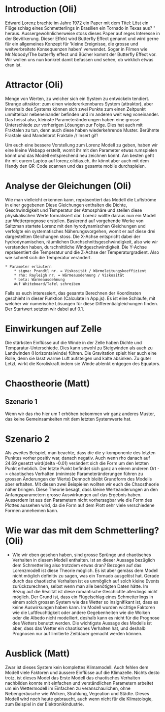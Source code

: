 # Introduction (Oli)
Edward Lorenz brachte im Jahre 1972 ein Paper mit dem Titel: Löst ein Flügelschlag eines Schmetterlings in Brasilien ein Tornado in Texas aus? " heraus. Aussergewöhnlicherweise stoss dieses Paper auf reges Interesse in der Bevölkerung. Dieser Effekt wird Butterfly Effect genannt und wird gerne für ein allgemeines Konzept für 'kleine Ereignisse, die grosse und weitverbreitete Konsequenzen haben' verwendet. Sogar in Filmen wie Mr.Nobody/The butterfly effect und Bücher kommt der Butterfly Effect vor. Wir wollen uns nun konkret damit befassen und sehen, ob wirklich etwas dran ist.

# Attractor (Oli)
Menge von Werten, zu welcher sich ein System zu entwickeln tendiert. 
Strange attraktor: zum einen wiedererkennbares System (attraktor), aber innerhalb des Systems können sich zwei Punkte zum einen Zeitpunkt unmittelbar nebeneinander befinden und im anderen weit weg voneinander. Das heisst also, kleinste Parameteränderungen haben eine grosse Unterschiede zur vorherigen Lösungen zur Folge. Dies hat auch mit Fraktalen zu tun, denn auch diese haben wiederkehrende Muster. Berühmte Fraktale sind Mandelbrot Fraktale // Insert gif!

Um euch eine bessere Vorstellung zum Lorenz Modell zu geben, haben wir eine kleine Webapp erstellt, womit ihr mit den Parameter etwas rumspielen könnt und das Modell entsprechend neu zeichnen könnt. Am besten geht ihr mit eurem Laptop auf lorenz.olidias.ch, ihr könnt aber auch mit dem Handy den QR-Code scannen und das gesamte mobile durchspielen. 



# Analyse der Gleichungen (Oli)
Wie man vielleicht erkennen kann, repräsentiert das Modell die Luftströme in einer gegebenen 
Diese Gleichungen enthalten die Dichte, Geschwindigkeit und Temperatur der Atmosphäre und stellen diese physikalischen Werte formalisiert dar. Lorenz wollte daraus nun ein Modell zur Wetterprognose erstellen. Basierend auf vorgehende Werke von Saltzman startete Lorenz mit den hyrodynamischen Gleichungen und verfolgte ein systematisches Näherungsvorgehen, womit er auf diese drei dargestellten Gleichungen stoss.
 Die X-Achse entspricht dabei der hydrodynamischen, räumlichen Durchschnittsgeschwindigkeit, also wie wir verstanden haben, durschnittliche Windgeschwindigkeit. 
Die Y-Achse repräsentiert die Temperatur und die Z-Achse der Temperaturgradient. Also wie schnell sich die Temperatur verändert. 

	* Parameter erläutern
		* sigma: Prandtl nr. = Viskosität / Wärmeleitungskoeffizient
		* rho: Rayleigh nr. = Wärmeausdehnung / Viskosität
		* beta: Wärmeausdehnung
		Auf Whiteboard/Tafel schreiben
Falls es euch interessiert, das gesamte Berechnen der Koordinaten geschieht in dieser Funktion (Calculate in App.js). Es ist eine Schlaufe, mit welcher wir numerische Lösungen für diese Differentialgleichungen finden. Der Startwert setzten wir dabei auf 0.1.

# Einwirkungen auf Zelle
Die stärksten Einflüsse auf die Winde in der Zelle haben Dichte und Temparatur-Unterschiede. Dies kann sowohl zu Steigwinden als auch zu Landwinden (Horizontalwinde) führen. Die Gravitation spielt hier auch eine Rolle, denn sie lässt warme Luft aufsteigen und kalte absinken. Zu guter Letzt, wirkt die Koroliskraft indem sie Winde ablenkt entgegen des Equators.

# Chaostheorie (Matt)
## Szenario 1
Wenn wir das rho hier um 1 erhöhen bekommen wir ganz anderes Muster, das keine Gemeinsamkeiten mit dem letzten Systemwerte hat.
# Szenario 2
Als zweites Beispiel, man beachte, dass die die y-komponente des letzten Punktes vorher positiv war, danach negativ. Auch wenn rho danach auf 24.69 gesetzt wird(delta -0.01) verändert sich die Form um den letzten Punkt erheblich. Der letzte Punkt befindet sich ganz an einem anderen Ort -> chaotisches Verhalten (minimste Parameteränderungen führen zu grossen Änderungen der Werte)
Dennoch bleibt Grundform des Modells aber erhalten.
Mit diesen zwei Beispielen wollten wir euch die Chaostheorie näher bringen. Diese Theorie besagt, dass kleine Werteänderungen an den Anfangsparametern grosse Auswirkungen auf das Ergebnis haben. Ausserdem ist aus den Parametern nicht vorhersagbar wie die Form des Plottes aussehen wird, da die Form auf dem Plott sehr viele verschiedene Formen annehemen kann.


# Wie war das mit dem Schmetterling? (Oli)

* Wie wir eben gesehen haben, sind grosse Sprünge und chaotisches Verhalten in diesem Modell enthalten. Ist an dieser Aussage bezüglich dem Schmetterling also trotzdem etwas dran?
Bezogen auf das Lorenzmodell ist diese Theorie möglich. Es ist aber gemäss dem Modell nicht möglich definitiv zu sagen, was ein Tornado ausgelöst hat. Gerade durch das chaotische Verhalten ist es unmöglich auf solch kleine Events zurückzurechnen, selbst wenn man alle benötigten Daten hätte.
Im Bezug auf die Realität ist diese romantische Geschichte allerdings nicht möglich. Der Grund ist, dass ein Flügelschlag eines Schmetterlings in einem solch grossen System wie das Wetter so insignifikant ist, dass es keine Auswirkungen haben kann. 
Im Modell wurden wichtige Faktoren wie die Luftfeuchtigkeit oder andere Gegebenheiten wie die Wolken oder die Albedo nicht modelliert, deshalb kann es nicht für die Prognose des Wetters benutzt werden. Die wichtigste Aussage des Modells ist aber, dass das Wetter ein chaotisches Verhalten hat, und deshalb Prognosen nur auf limitierte Zeitdauer gemacht werden können. 
 


# Ausblick (Matt)
Zwar ist dieses System kein komplettes Klimamodell. Auch fehlen dem Modell viele Faktoren und äussere Einflüsse auf die Klimazelle.
Nichts desto trotz, ist dieses Model das Erste Modell das chaotisches Verhalten nachbilden konnte mit einfachen und verständlichen Parametern arbeitet um ein Wettermodell im Einfachen zu veranschaulichen, ohne Nebengeräusche wie Wolken, Strahlung, Vegeation und Städte.
Dieses Modell wird noch heute gebraucht, auch wenn nicht für die Klimatologie, zum Beispiel in der Elektronikindustrie.
